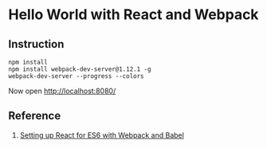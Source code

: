 # Hello World with React and Webpack

## Instruction

```
npm install
npm install webpack-dev-server@1.12.1 -g
webpack-dev-server --progress --colors
```

Now open [http://localhost:8080/](http://localhost:8080/)

## Reference

1. [Setting up React for ES6 with Webpack and Babel](https://www.twilio.com/blog/2015/08/setting-up-react-for-es6-with-webpack-and-babel-2.html)
